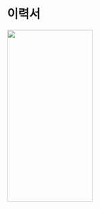 # 이력서


<img src="(https://user-images.githubusercontent.com/73637960/209919503-fe247ca1-72d9-4b6e-8a73-6d678a672e9a.jpeg)"  width="200" height="400"/>

